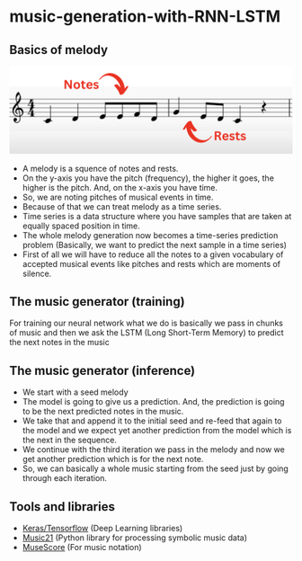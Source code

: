 # music-generation-with-RNN-LSTM

## Basics of melody

![Squence and notes](./assets/fig-1.png) <br>
* A melody is a squence of notes and rests.
* On the y-axis you have the pitch (frequency), the higher it goes, the higher is the pitch. And, on the x-axis you have time.
* So, we are noting pitches of musical events in time.
* Because of that we can treat melody as a time series.
* Time series is a data structure where you have samples that are taken at equally spaced position in time.
* The whole melody generation now becomes a time-series prediction problem (Basically, we want to predict the next sample in a time series)
* First of all we will have to reduce all the notes to a given vocabulary of accepted musical events like pitches and rests which are moments of silence.

## The music generator (training)

For training our neural network what we do is basically we pass in chunks of music and then we ask the LSTM (Long Short-Term Memory) to predict the next notes in the music

## The music generator (inference)

* We start with a seed melody
* The model is going to give us a prediction. And, the prediction is going to be the next predicted notes in the music.
* We take that and append it to the initial seed and re-feed that again to the model and we expect yet another prediction from the model which is the next in the sequence.
* We continue with the third iteration we pass in the melody and now we get another prediction which is for the next note.
* So, we can basically a whole music starting from the seed just by going through each iteration.



## Tools and libraries
* [Keras/Tensorflow](https://keras.io/) (Deep Learning libraries)
* [Music21](https://web.mit.edu/music21/) (Python library for processing symbolic music data)
* [MuseScore](https://musescore.org/en) (For music notation)
